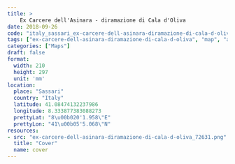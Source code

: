```yaml
---
title: > 
    Ex Carcere dell'Asinara - diramazione di Cala d'Oliva
date: 2018-09-26
code: "italy_sassari_ex-carcere-dell-asinara-diramazione-di-cala-d-oliva_72631"
tags: ["ex-carcere-dell-asinara-diramazione-di-cala-d-oliva", "map", "architecture", "buildings", "Sassari", "Italy"]
categories: ["Maps"]
draft: false
format:
  width: 210
  height: 297
  unit: 'mm'
location:
  place: "Sassari"
  country: "Italy"
  latitude: 41.08474132237986
  longitude: 8.333877383088273
  prettyLat: "8\u00b020'1.958\"E"
  prettyLon: "41\u00b05'5.068\"N"
resources:
- src: "ex-carcere-dell-asinara-diramazione-di-cala-d-oliva_72631.png"
  title: "Cover"
  name: cover
---
```

